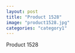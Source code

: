 ```yaml
---
layout: post
title: "Product 1528"
image: "product1528.jpg"
categories: "category1"
---
```

Product 1528
